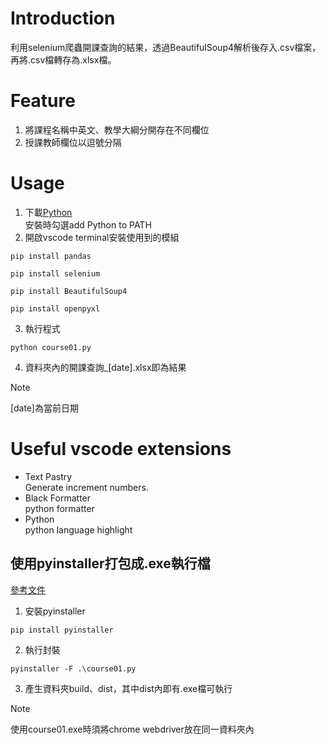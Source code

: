 # Introduction
利用selenium爬蟲開課查詢的結果，透過BeautifulSoup4解析後存入.csv檔案，再將.csv檔轉存為.xlsx檔。
# Feature
1. 將課程名稱中英文、教學大綱分開存在不同欄位
2. 授課教師欄位以逗號分隔
# Usage
1. 下載[Python](https://www.python.org/downloads/)  
  安裝時勾選add Python to PATH
2. 開啟vscode terminal安裝使用到的模組
```
pip install pandas
```
```
pip install selenium
```
```
pip install BeautifulSoup4
```
```
pip install openpyxl
```
3. 執行程式  
```
python course01.py
```
4. 資料夾內的開課查詢_[date].xlsx即為結果  
> [!Note] 
> [date]為當前日期
# Useful vscode extensions
- Text Pastry  
  Generate increment numbers.
- Black Formatter  
  python formatter
- Python  
  python language highlight
  
## 使用pyinstaller打包成.exe執行檔
[參考文件](https://medium.com/pyladies-taiwan/python-%E5%B0%87python%E6%89%93%E5%8C%85%E6%88%90exe%E6%AA%94-32a4bacbe351)
1. 安裝pyinstaller
```
pip install pyinstaller
```
2. 執行封裝
```
pyinstaller -F .\course01.py
```
3. 產生資料夾build、dist，其中dist內即有.exe檔可執行
> [!Note]
> 使用course01.exe時須將chrome webdriver放在同一資料夾內